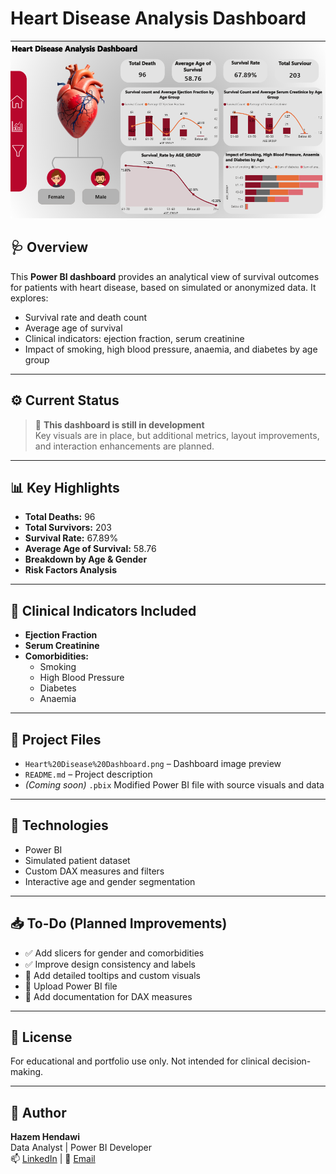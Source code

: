 # Heart Disease Analysis Dashboard

![Dashboard Preview](Heart%20Disease%20Dashboard.png)
## 🩺 Overview
This **Power BI dashboard** provides an analytical view of survival outcomes for patients with heart disease, based on simulated or anonymized data. It explores:

- Survival rate and death count
- Average age of survival
- Clinical indicators: ejection fraction, serum creatinine
- Impact of smoking, high blood pressure, anaemia, and diabetes by age group

---

## ⚙️ Current Status
> 🚧 **This dashboard is still in development**  
Key visuals are in place, but additional metrics, layout improvements, and interaction enhancements are planned.

---

## 📊 Key Highlights
- **Total Deaths:** 96  
- **Total Survivors:** 203  
- **Survival Rate:** 67.89%  
- **Average Age of Survival:** 58.76  
- **Breakdown by Age & Gender**  
- **Risk Factors Analysis**

---

## 🔬 Clinical Indicators Included
- **Ejection Fraction**
- **Serum Creatinine**
- **Comorbidities:**  
  - Smoking  
  - High Blood Pressure  
  - Diabetes  
  - Anaemia  

---

## 📂 Project Files
- `Heart%20Disease%20Dashboard.png` – Dashboard image preview
- `README.md` – Project description
- *(Coming soon)* `.pbix` Modified Power BI file with source visuals and data

---

## 🧩 Technologies
- Power BI
- Simulated patient dataset
- Custom DAX measures and filters
- Interactive age and gender segmentation

---

## 📥 To-Do (Planned Improvements)
- ✅ Add slicers for gender and comorbidities
- ✅ Improve design consistency and labels
- 🚧 Add detailed tooltips and custom visuals
- 🚧 Upload Power BI file
- 🚧 Add documentation for DAX measures

---

## 📜 License
For educational and portfolio use only. Not intended for clinical decision-making.

---

## 👤 Author
**Hazem Hendawi**  
Data Analyst | Power BI Developer  
📫 [LinkedIn](https://www.linkedin.com/) | 📧 [Email](mailto:you@example.com)
